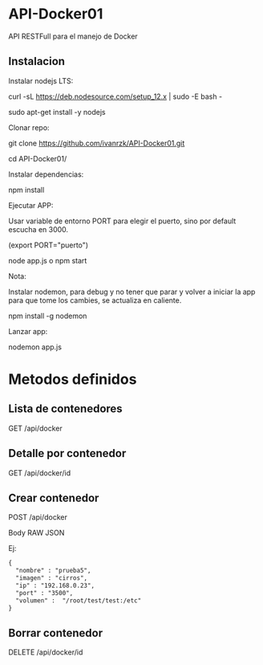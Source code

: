 # API-Docker01
API RESTFull para el manejo de Docker

## Instalacion
Instalar nodejs LTS:

  curl -sL https://deb.nodesource.com/setup_12.x | sudo -E bash -

  sudo apt-get install -y nodejs

Clonar repo:
  
  git clone https://github.com/ivanrzk/API-Docker01.git
  
  cd API-Docker01/
  
Instalar dependencias:
  
  npm install

Ejecutar APP:

  Usar variable de entorno PORT para elegir el puerto, sino por default escucha en 3000.

  (export PORT="puerto")

  node app.js o npm start

Nota:

  Instalar nodemon, para debug y no tener que parar y volver a iniciar la app para que tome los cambies, se actualiza en caliente.
  
  npm install -g nodemon
  
  Lanzar app:

  nodemon app.js

# Metodos definidos
## Lista de contenedores
GET /api/docker

## Detalle por contenedor
GET /api/docker/id

## Crear contenedor
POST /api/docker

Body RAW JSON

Ej:

```html
{
  "nombre" : "prueba5",
  "imagen" : "cirros",
  "ip" : "192.168.0.23",
  "port" : "3500",
  "volumen" :  "/root/test/test:/etc"
}
```
## Borrar contenedor
DELETE /api/docker/id
